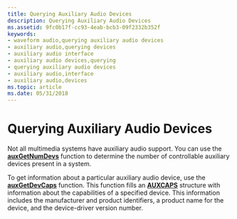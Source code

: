 ```yaml
---
title: Querying Auxiliary Audio Devices
description: Querying Auxiliary Audio Devices
ms.assetid: 9fc0b17f-cc93-4eab-bcb3-09f2332b352f
keywords:
- waveform audio,querying auxiliary audio devices
- auxiliary audio,querying devices
- auxiliary audio interface
- auxiliary audio devices,querying
- querying auxiliary audio devices
- auxiliary audio,interface
- auxiliary audio,devices
ms.topic: article
ms.date: 05/31/2018
---
```


# Querying Auxiliary Audio Devices

Not all multimedia systems have auxiliary audio support. You can use the [**auxGetNumDevs**](https://msdn.microsoft.com/en-us/library/Dd756713(v=VS.85).aspx) function to determine the number of controllable auxiliary devices present in a system.

To get information about a particular auxiliary audio device, use the [**auxGetDevCaps**](https://msdn.microsoft.com/en-us/library/Dd756712(v=VS.85).aspx) function. This function fills an [**AUXCAPS**](https://msdn.microsoft.com/en-us/library/Dd756711(v=VS.85).aspx) structure with information about the capabilities of a specified device. This information includes the manufacturer and product identifiers, a product name for the device, and the device-driver version number.

 

 




